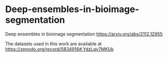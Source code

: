 # Deep-ensembles-in-bioimage-segmentation
Deep ensembles in bioimage segmentation
https://arxiv.org/abs/2112.12955

The datasets used in this work are available at https://zenodo.org/record/5834916#.YdzLqv7MKUk

